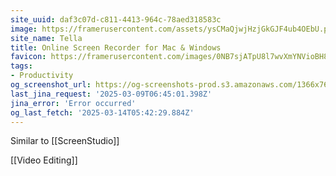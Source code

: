 ```yaml
---
site_uuid: daf3c07d-c811-4413-964c-78aed318583c
image: https://framerusercontent.com/assets/ysCMaQjwjHzjGkGJF4ub4OEbU.png
site_name: Tella
title: Online Screen Recorder for Mac & Windows
favicon: https://framerusercontent.com/images/0NB7sjATpU8l7wvXmYNVioBH8.png
tags:
- Productivity
og_screenshot_url: https://og-screenshots-prod.s3.amazonaws.com/1366x768/80/false/3dd1fecdea603fad3767ae8bfef69361bf7d252ac9069b4a90c5d33689fc5a9a.jpeg
last_jina_request: '2025-03-09T06:45:01.398Z'
jina_error: 'Error occurred'
og_last_fetch: '2025-03-14T05:42:29.884Z'
---
```


Similar to [[ScreenStudio]]

[[Video Editing]]

